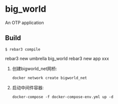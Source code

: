 big_world
=====

An OTP application

Build
-----

    $ rebar3 compile

rebar3 new umbrella big_world
rebar3 new app xxx

1. 创建bigworld_net网桥:

   ```shell
   docker network create bigworld_net
   ```

2. 启动中间件容器:

   ```shell
   docker-compose -f docker-compose-env.yml up -d
   ```